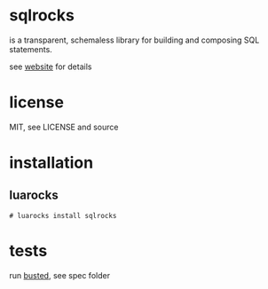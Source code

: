 # sqlrocks

is a transparent, schemaless library for building and composing SQL statements.

see [website](http://rocks.simbio.se/sqlrocks) for details

# license

MIT, see LICENSE and source

# installation

## luarocks

    # luarocks install sqlrocks

# tests

run [busted](https://github.com/Olivine-Labs/busted), see spec folder